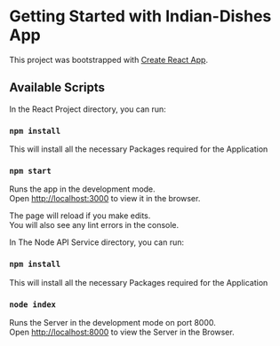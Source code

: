 # Getting Started with Indian-Dishes App

This project was bootstrapped with [Create React App](https://github.com/facebook/create-react-app).

## Available Scripts

In the React Project directory, you can run:

### `npm install`

This will install all the necessary Packages required for the Application

### `npm start`

Runs the app in the development mode.\
Open [http://localhost:3000](http://localhost:3000) to view it in the browser.

The page will reload if you make edits.\
You will also see any lint errors in the console.

In The Node API Service directory, you can run:

### `npm install`

This will install all the necessary Packages required for the Application

### `node index`

Runs the Server in the development mode on port 8000.\
Open [http://localhost:8000](http://localhost:8000) to view the Server in the Browser.
